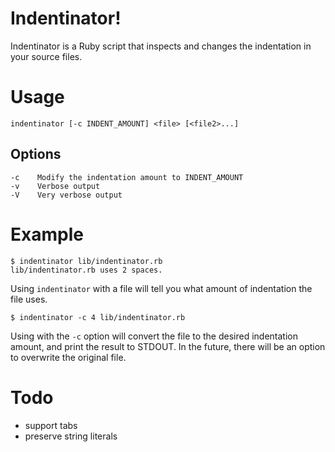 Indentinator!
=============

Indentinator is a Ruby script that inspects and changes the indentation in
your source files.

Usage 
=====
  
    indentinator [-c INDENT_AMOUNT] <file> [<file2>...]
  
Options
-------
  
    -c    Modify the indentation amount to INDENT_AMOUNT
    -v    Verbose output
    -V    Very verbose output

Example
=======

	$ indentinator lib/indentinator.rb 
	lib/indentinator.rb uses 2 spaces.
	
Using `indentinator` with a file will tell you what amount of indentation the file uses.

	$ indentinator -c 4 lib/indentinator.rb
	
Using with the `-c` option will convert the file to the desired indentation amount, and print the result to STDOUT. In the future, there will be an option to overwrite the original file.

Todo
====

- support tabs
- preserve string literals